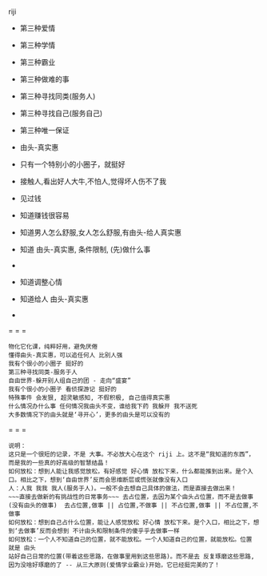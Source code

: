 
riji

- 第三种爱情
- 第三种学情
- 第三种霸业

- 第三种做难的事
- 第三种寻找同类(服务人)
- 第三种寻找自己(服务自己)

- 第三种唯一保证

- 由头-真实惠
- 只有一个特别小的小圈子，就挺好
- 接触人,看出好人大牛,不怕人,觉得坏人伤不了我

- 见过钱
- 知道赚钱很容易
- 知道男人怎么舒服,女人怎么舒服,有由头-给人真实惠
- 知道 由头-真实惠, 条件限制, (先)做什么事
-

- 知道调整心情
- 知道给人 由头-真实惠
-

= = =

```
物化它化课，纯粹好用，避免厌倦
懂得由头-真实惠，可以追任何人 比别人强
我有个很小的小圈子 挺好的
第三种寻找同类-服务于人
自由世界-躲开别人组自己的团 - 走向“盛宴”
我有个很小的小圈子 看侦探游记 挺好的
特殊事件 会发狠, 超灵敏感知, 不假积极, 自己值得真实惠
什么情况办什么事 任何情况我由头不变，谁给我下药 我躲开 我不送死
大多数情况下的由头就是‘寻开心’，更多的由头是可以没有的
```

= = =

```
说明：
这只是一个很短的记录，不是 大事。不必放大心在这个 riji 上。这不是“我知道的东西”，而是我的一些真的好高级的智慧结晶！
如何放松：想到人能让我感觉放松，有好感觉 好心情 放松下来，什么都能推到出来。是个入口。相比之下，想到‘自由世界’反而会思维断层或慌张就像没有入口
人：人我 我我 我人(服务于人)。一般不会去想自己具体的做法，而是直接去做出来！
~~~直接去做新的有挑战性的日常事务~~~ 去占位置，去因为某个由头占位置，而不是去做事(没有由头的做事)  去占位置,做事 || 占位置,不做事 || 不占位置,做事 || 不占位置,不做事
如何放松：想到自己占什么位置，能让人感觉放松 好心情 放松下来。是个入口，相比之下，想到‘去做事’反而会想到 不计由头和限制条件的傻乎乎去做事一样
如何放松：一个人不知道自己的位置，就不能放松。一个人知道自己的位置，就能放松。位置 就是 由头
站好自己日常的位置(带着这些思路，在做事里用到这些思路)。而不是去 反复琢磨这些思路,因为没啥好琢磨的了 -- 从三大原则(爱情学业霸业)开始，它已经挺完美的了！
```
